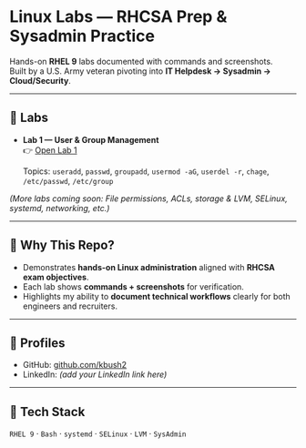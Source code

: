 # Linux Labs — RHCSA Prep & Sysadmin Practice

Hands-on **RHEL 9** labs documented with commands and screenshots.  
Built by a U.S. Army veteran pivoting into **IT Helpdesk → Sysadmin → Cloud/Security**.

---

## 📂 Labs

- **Lab 1 — User & Group Management**  
  👉 [Open Lab 1](./lab1-user-group-management)

  Topics: `useradd`, `passwd`, `groupadd`, `usermod -aG`, `userdel -r`, `chage`, `/etc/passwd`, `/etc/group`

*(More labs coming soon: File permissions, ACLs, storage & LVM, SELinux, systemd, networking, etc.)*

---

## 🔑 Why This Repo?
- Demonstrates **hands-on Linux administration** aligned with **RHCSA exam objectives**.  
- Each lab shows **commands + screenshots** for verification.  
- Highlights my ability to **document technical workflows** clearly for both engineers and recruiters.

---

## 🔗 Profiles
- GitHub: [github.com/kbush2](https://github.com/kbush2)  
- LinkedIn: *(add your LinkedIn link here)*  

---

## 🧰 Tech Stack
`RHEL 9` · `Bash` · `systemd` · `SELinux` · `LVM` · `SysAdmin`

